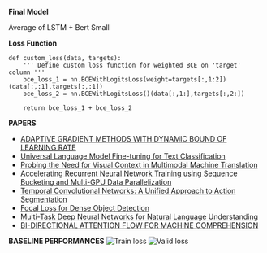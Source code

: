 **Final Model**

Average of LSTM + Bert Small

**Loss Function**
```
def custom_loss(data, targets):
    ''' Define custom loss function for weighted BCE on 'target' column '''
    bce_loss_1 = nn.BCEWithLogitsLoss(weight=targets[:,1:2])(data[:,:1],targets[:,:1])
    bce_loss_2 = nn.BCEWithLogitsLoss()(data[:,1:],targets[:,2:])
    
    return bce_loss_1 + bce_loss_2
```

**PAPERS**

* [ADAPTIVE GRADIENT METHODS WITH DYNAMIC BOUND OF LEARNING RATE](https://arxiv.org/pdf/1902.09843.pdf)
* [Universal Language Model Fine-tuning for Text Classification](https://arxiv.org/pdf/1801.06146.pdf)
* [Probing the Need for Visual Context in Multimodal Machine Translation](https://arxiv.org/pdf/1903.08678.pdf)
* [Accelerating Recurrent Neural Network Training using Sequence Bucketing and Multi-GPU Data Parallelization](https://arxiv.org/ftp/arxiv/papers/1708/1708.05604.pdf)
* [Temporal Convolutional Networks: A Unified Approach to Action Segmentation](https://arxiv.org/pdf/1608.08242.pdf)
* [Focal Loss for Dense Object Detection](https://arxiv.org/pdf/1708.02002.pdf)
* [Multi-Task Deep Neural Networks for Natural Language Understanding](https://arxiv.org/pdf/1901.11504.pdf)
* [BI-DIRECTIONAL ATTENTION FLOW FOR MACHINE COMPREHENSION](https://arxiv.org/pdf/1611.01603.pdf)


**BASELINE PERFORMANCES**
![Train loss](https://github.com/shenmemingzine/Kaggle/blob/master/Jigsaw%20Unintended%20Bias%20in%20Toxicity%20Classification/baseline/Train_Loss.png)
![Valid loss](https://github.com/shenmemingzine/Kaggle/blob/master/Jigsaw%20Unintended%20Bias%20in%20Toxicity%20Classification/baseline/Val_Loss.png)

